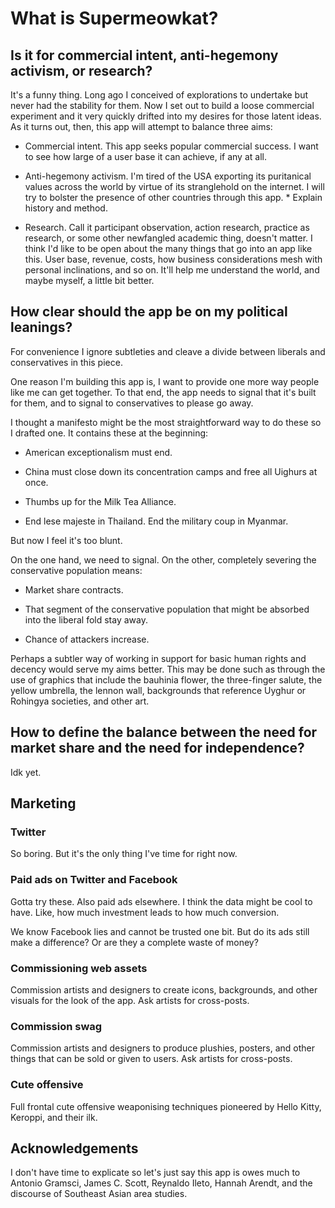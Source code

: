 # What is Supermeowkat?

## Is it for commercial intent, anti-hegemony activism, or research?

It's a funny thing. Long ago I conceived of explorations to undertake but never had the stability for them. Now I set out to build a loose commercial experiment and it very quickly drifted into my desires for those latent ideas. As it turns out, then, this app will attempt to balance three aims:

- Commercial intent. This app seeks popular commercial success. I want to see how large of a user base it can achieve, if any at all.

- Anti-hegemony activism. I'm tired of the USA exporting its puritanical values across the world by virtue of its stranglehold on the internet. I will try to bolster the presence of other countries through this app. \* Explain history and method.

- Research. Call it participant observation, action research, practice as research, or some other newfangled academic thing, doesn't matter. I think I'd like to be open about the many things that go into an app like this. User base, revenue, costs, how business considerations mesh with personal inclinations, and so on. It'll help me understand the world, and maybe myself, a little bit better.

## How clear should the app be on my political leanings?

For convenience I ignore subtleties and cleave a divide between liberals and conservatives in this piece.

One reason I'm building this app is, I want to provide one more way people like me can get together. To that end, the app needs to signal that it's built for them, and to signal to conservatives to please go away.

I thought a manifesto might be the most straightforward way to do these so I drafted one. It contains these at the beginning:

- American exceptionalism must end.

- China must close down its concentration camps and free all Uighurs at once.

- Thumbs up for the Milk Tea Alliance.

- End lese majeste in Thailand. End the military coup in Myanmar.

But now I feel it's too blunt.

On the one hand, we need to signal. On the other, completely severing the conservative population means:

- Market share contracts.

- That segment of the conservative population that might be absorbed into the liberal fold stay away.

- Chance of attackers increase.

Perhaps a subtler way of working in support for basic human rights and decency would serve my aims better. This may be done such as through the use of graphics that include the bauhinia flower, the three-finger salute, the yellow umbrella, the lennon wall, backgrounds that reference Uyghur or Rohingya societies, and other art.

## How to define the balance between the need for market share and the need for independence?

Idk yet.

## Marketing

### Twitter

So boring. But it's the only thing I've time for right now.

### Paid ads on Twitter and Facebook

Gotta try these. Also paid ads elsewhere. I think the data might be cool to have. Like, how much investment leads to how much conversion.

We know Facebook lies and cannot be trusted one bit. But do its ads still make a difference? Or are they a complete waste of money?

### Commissioning web assets

Commission artists and designers to create icons, backgrounds, and other visuals for the look of the app. Ask artists for cross-posts.

### Commission swag

Commission artists and designers to produce plushies, posters, and other things that can be sold or given to users. Ask artists for cross-posts.

### Cute offensive

Full frontal cute offensive weaponising techniques pioneered by Hello Kitty, Keroppi, and their ilk.

## Acknowledgements

I don't have time to explicate so let's just say this app is owes much to Antonio Gramsci, James C. Scott, Reynaldo Ileto, Hannah Arendt, and the discourse of Southeast Asian area studies.
